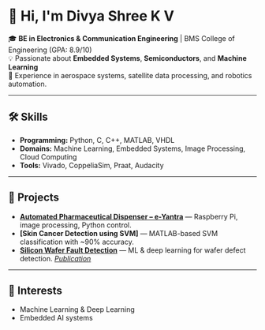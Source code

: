 # 👋 Hi, I'm Divya Shree K V

🎓 **BE in Electronics & Communication Engineering** | BMS College of Engineering (GPA: 8.9/10)  
💡 Passionate about **Embedded Systems**, **Semiconductors**, and **Machine Learning**  
🚀 Experience in aerospace systems, satellite data processing, and robotics automation.

---

## 🛠 Skills
- **Programming:** Python, C, C++, MATLAB, VHDL  
- **Domains:** Machine Learning, Embedded Systems, Image Processing, Cloud Computing  
- **Tools:** Vivado, CoppeliaSim, Praat, Audacity  

---

## 📌 Projects
- **[Automated Pharmaceutical Dispenser – e-Yantra](#)** — Raspberry Pi, image processing, Python control.  
- **[Skin Cancer Detection using SVM]** — MATLAB-based SVM classification with ~90% accuracy.  
- **[Silicon Wafer Fault Detection](https://github.com/Divya20git/Wafer-Fault-Detection-Using-AI-models)** — ML & deep learning for wafer defect detection. *[Publication](https://ijisae.org/index.php/IJISAE/article/view/5897)*


---

## 🌱 Interests
- Machine Learning & Deep Learning
- Embedded AI systems  
